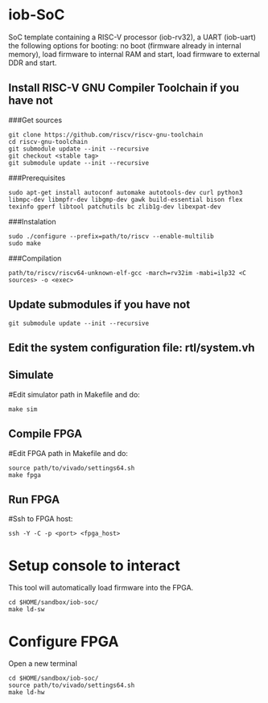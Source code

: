# iob-SoC

SoC template containing a RISC-V processor (iob-rv32), a UART (iob-uart) the following options for booting: no boot (firmware already in internal memory), load firmware to internal RAM and start, load firmware to external DDR and start.

## Install RISC-V GNU Compiler Toolchain if you have not

###Get sources

```
git clone https://github.com/riscv/riscv-gnu-toolchain
cd riscv-gnu-toolchain
git submodule update --init --recursive
git checkout <stable tag>
git submodule update --init --recursive
```

###Prerequisites

```
sudo apt-get install autoconf automake autotools-dev curl python3 libmpc-dev libmpfr-dev libgmp-dev gawk build-essential bison flex texinfo gperf libtool patchutils bc zlib1g-dev libexpat-dev
```

###Instalation

```
sudo ./configure --prefix=path/to/riscv --enable-multilib
sudo make
```

###Compilation

```
path/to/riscv/riscv64-unknown-elf-gcc -march=rv32im -mabi=ilp32 <C sources> -o <exec>
```

## Update submodules if you have not
``git submodule update --init --recursive``


## Edit the system configuration file: rtl/system.vh


## Simulate

#Edit simulator path in Makefile and do:

```
make sim
```

## Compile FPGA 

#Edit FPGA path in Makefile and do:

```
source path/to/vivado/settings64.sh
make fpga
```

## Run FPGA

#Ssh to FPGA host:
```
ssh -Y -C -p <port> <fpga_host>
```

# Setup console to interact

This tool will automatically load firmware into the FPGA.

```
cd $HOME/sandbox/iob-soc/
make ld-sw
```

# Configure FPGA

Open a new terminal

```
cd $HOME/sandbox/iob-soc/
source path/to/vivado/settings64.sh
make ld-hw
```

